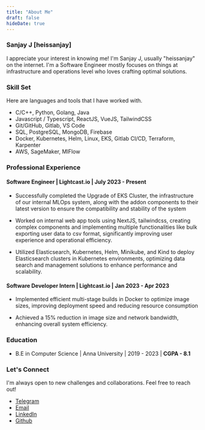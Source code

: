 ```yaml
---
title: "About Me"
draft: false
hideDate: true
---
```


### Sanjay J [heissanjay]

I appreciate your interest in knowing me! I'm Sanjay J, usually "heissanjay" on the internet. I'm a Software Engineer mostly focuses on things at 
infrastructure and operations level who loves crafting optimal solutions.

### Skill Set

Here are languages and tools that I have worked with.

- C/C++, Python, Golang, Java 
- Javascript / Typescript, ReactJS, VueJS, TailwindCSS
- Git/GitHub, Gitlab, VS Code
- SQL, PostgreSQL, MongoDB, Firebase
- Docker, Kubernetes, Helm, Linux, EKS, Gitlab CI/CD, Terraform, Karpenter
- AWS, SageMaker, MlFlow

### Professional Experience

#### Software Engineer | Lightcast.io | July 2023 - Present


- Successfully completed the Upgrade of EKS Cluster, the infrastructure of our internal MLOps system,
 along with the addon components to their latest version to ensure the compatibility and stability of the system

- Worked on internal web app tools using NextJS, tailwindcss, creating complex components and implementing
 multiple functionalities like bulk exporting user data to csv format, significantly improving user experience and
 operational efficiency.

- Utilized Elasticsearch, Kubernetes, Helm, Minikube, and Kind to deploy Elasticsearch clusters in Kubernetes
 environments, optimizing data search and management solutions to enhance performance and scalability.





#### Software Developer Intern | Lightcast.io | Jan 2023 - Apr 2023

- Implemented efficient multi-stage builds in Docker to optimize image sizes, improving deployment speed and
 reducing resource consumption

- Achieved a 15% reduction in image size and network bandwidth, enhancing overall system efficiency.

### Education

- B.E in Computer Science | Anna University | 2019 - 2023 | **CGPA - 8.1**

### Let's Connect

I'm always open to new challenges and collaborations. Feel free to reach out!
- [Telegram](https://t.me/mrh3art)
- [Email](mailto:heissanjay@proton.me)
- [LinkedIn](https://linkedin.com/in/heissanjay)
- [Github](https://github.com/heissanjay)
